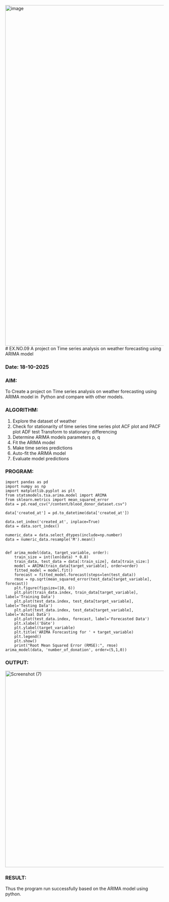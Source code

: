 <img width="1920" height="1080" alt="image" src="https://github.com/user-attachments/assets/102597dd-f64e-4c77-8b6e-5483b6b09d56" /># EX.NO.09        A project on Time series analysis on weather forecasting using ARIMA model 
### Date: 18-10-2025

### AIM:
To Create a project on Time series analysis on weather forecasting using ARIMA model in  Python and compare with other models.
### ALGORITHM:
1. Explore the dataset of weather 
2. Check for stationarity of time series time series plot
   ACF plot and PACF plot
   ADF test
   Transform to stationary: differencing
3. Determine ARIMA models parameters p, q
4. Fit the ARIMA model
5. Make time series predictions
6. Auto-fit the ARIMA model
7. Evaluate model predictions
### PROGRAM:
```
import pandas as pd
import numpy as np
import matplotlib.pyplot as plt
from statsmodels.tsa.arima.model import ARIMA
from sklearn.metrics import mean_squared_error
data = pd.read_csv("/content/blood_donor_dataset.csv")

data['created_at'] = pd.to_datetime(data['created_at'])

data.set_index('created_at', inplace=True)
data = data.sort_index()

numeric_data = data.select_dtypes(include=np.number)
data = numeric_data.resample('M').mean()


def arima_model(data, target_variable, order):
    train_size = int(len(data) * 0.8)
    train_data, test_data = data[:train_size], data[train_size:]
    model = ARIMA(train_data[target_variable], order=order)
    fitted_model = model.fit()
    forecast = fitted_model.forecast(steps=len(test_data))
    rmse = np.sqrt(mean_squared_error(test_data[target_variable], forecast))
    plt.figure(figsize=(10, 6))
    plt.plot(train_data.index, train_data[target_variable], label='Training Data')
    plt.plot(test_data.index, test_data[target_variable], label='Testing Data')
    plt.plot(test_data.index, test_data[target_variable], label='Actual Data')
    plt.plot(test_data.index, forecast, label='Forecasted Data')
    plt.xlabel('Date')
    plt.ylabel(target_variable)
    plt.title('ARIMA Forecasting for ' + target_variable)
    plt.legend()
    plt.show()
    print("Root Mean Squared Error (RMSE):", rmse)
arima_model(data, 'number_of_donation', order=(5,1,0))
```

### OUTPUT:
<img width="1149" height="623" alt="Screenshot (7)" src="https://github.com/user-attachments/assets/4fb38ed9-895a-45ba-8e45-ab1fa5c6ccf1" />


### RESULT:
Thus the program run successfully based on the ARIMA model using python.
